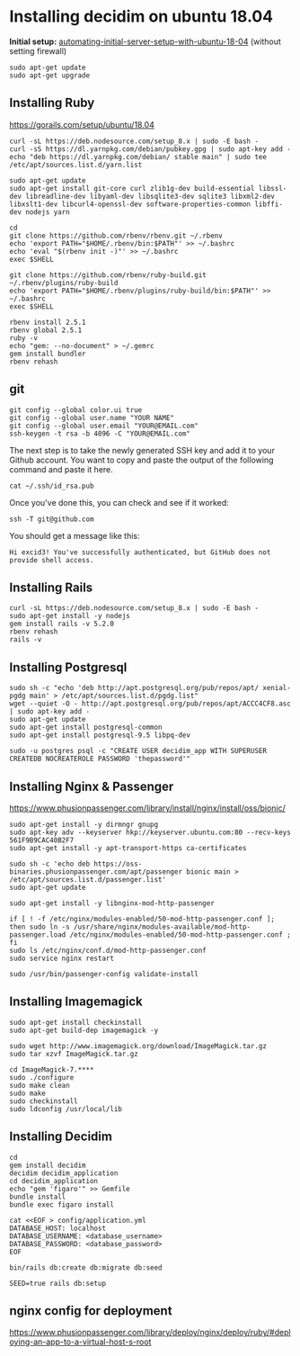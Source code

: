# Installing decidim on ubuntu 18.04

**Initial setup:** [automating-initial-server-setup-with-ubuntu-18-04](https://www.digitalocean.com/community/tutorials/automating-initial-server-setup-with-ubuntu-18-04) (without setting firewall)

```
sudo apt-get update  
sudo apt-get upgrade
```

## Installing Ruby
https://gorails.com/setup/ubuntu/18.04  

```
curl -sL https://deb.nodesource.com/setup_8.x | sudo -E bash -
curl -sS https://dl.yarnpkg.com/debian/pubkey.gpg | sudo apt-key add -
echo "deb https://dl.yarnpkg.com/debian/ stable main" | sudo tee /etc/apt/sources.list.d/yarn.list

sudo apt-get update
sudo apt-get install git-core curl zlib1g-dev build-essential libssl-dev libreadline-dev libyaml-dev libsqlite3-dev sqlite3 libxml2-dev libxslt1-dev libcurl4-openssl-dev software-properties-common libffi-dev nodejs yarn

cd
git clone https://github.com/rbenv/rbenv.git ~/.rbenv
echo 'export PATH="$HOME/.rbenv/bin:$PATH"' >> ~/.bashrc
echo 'eval "$(rbenv init -)"' >> ~/.bashrc
exec $SHELL

git clone https://github.com/rbenv/ruby-build.git ~/.rbenv/plugins/ruby-build
echo 'export PATH="$HOME/.rbenv/plugins/ruby-build/bin:$PATH"' >> ~/.bashrc
exec $SHELL

rbenv install 2.5.1
rbenv global 2.5.1
ruby -v
echo "gem: --no-document" > ~/.gemrc
gem install bundler
rbenv rehash
```

## git

```
git config --global color.ui true
git config --global user.name "YOUR NAME"
git config --global user.email "YOUR@EMAIL.com"
ssh-keygen -t rsa -b 4096 -C "YOUR@EMAIL.com"
```

The next step is to take the newly generated SSH key and add it to your Github account. You want to copy and paste the output of the following command and paste it here.  

`cat ~/.ssh/id_rsa.pub`  

Once you've done this, you can check and see if it worked:  

`ssh -T git@github.com` 

You should get a message like this:

`Hi excid3! You've successfully authenticated, but GitHub does not provide shell access.`  

## Installing Rails
```
curl -sL https://deb.nodesource.com/setup_8.x | sudo -E bash -
sudo apt-get install -y nodejs
gem install rails -v 5.2.0
rbenv rehash
rails -v
```

## Installing Postgresql

```
sudo sh -c "echo 'deb http://apt.postgresql.org/pub/repos/apt/ xenial-pgdg main' > /etc/apt/sources.list.d/pgdg.list"
wget --quiet -O - http://apt.postgresql.org/pub/repos/apt/ACCC4CF8.asc | sudo apt-key add -
sudo apt-get update
sudo apt-get install postgresql-common
sudo apt-get install postgresql-9.5 libpq-dev

sudo -u postgres psql -c "CREATE USER decidim_app WITH SUPERUSER CREATEDB NOCREATEROLE PASSWORD 'thepassword'"
```

## Installing Nginx & Passenger
https://www.phusionpassenger.com/library/install/nginx/install/oss/bionic/

```
sudo apt-get install -y dirmngr gnupg
sudo apt-key adv --keyserver hkp://keyserver.ubuntu.com:80 --recv-keys 561F9B9CAC40B2F7
sudo apt-get install -y apt-transport-https ca-certificates

sudo sh -c 'echo deb https://oss-binaries.phusionpassenger.com/apt/passenger bionic main > /etc/apt/sources.list.d/passenger.list'
sudo apt-get update

sudo apt-get install -y libnginx-mod-http-passenger

if [ ! -f /etc/nginx/modules-enabled/50-mod-http-passenger.conf ]; then sudo ln -s /usr/share/nginx/modules-available/mod-http-passenger.load /etc/nginx/modules-enabled/50-mod-http-passenger.conf ; fi
sudo ls /etc/nginx/conf.d/mod-http-passenger.conf
sudo service nginx restart

sudo /usr/bin/passenger-config validate-install
```

## Installing Imagemagick
```
sudo apt-get install checkinstall
sudo apt-get build-dep imagemagick -y

sudo wget http://www.imagemagick.org/download/ImageMagick.tar.gz
sudo tar xzvf ImageMagick.tar.gz

cd ImageMagick-7.****
sudo ./configure
sudo make clean
sudo make
sudo checkinstall
sudo ldconfig /usr/local/lib
```
## Installing Decidim
```
cd
gem install decidim
decidim decidim_application
cd decidim_application
echo "gem 'figaro'" >> Gemfile
bundle install
bundle exec figaro install

cat <<EOF > config/application.yml
DATABASE_HOST: localhost
DATABASE_USERNAME: <database_username>
DATABASE_PASSWORD: <database_password>
EOF

bin/rails db:create db:migrate db:seed

SEED=true rails db:setup
```

## nginx config for deployment
https://www.phusionpassenger.com/library/deploy/nginx/deploy/ruby/#deploying-an-app-to-a-virtual-host-s-root  
